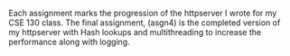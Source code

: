 Each assignment marks the progression of the httpserver I wrote for my CSE 130 class. The final assignment,
(asgn4) is the completed version of my httpserver with Hash lookups and multithreading to increase the 
performance along with logging. 
